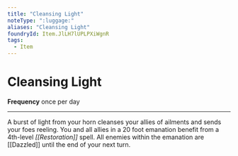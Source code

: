 ```yaml
---
title: "Cleansing Light"
noteType: ":luggage:"
aliases: "Cleansing Light"
foundryId: Item.JlLH7lUPLPXiWgnR
tags:
  - Item
---
```


# Cleansing Light

**Frequency** once per day

* * *

A burst of light from your horn cleanses your allies of ailments and sends your foes reeling. You and all allies in a 20 foot emanation benefit from a 4th-level _[[Restoration]]_ spell. All enemies within the emanation are [[Dazzled]] until the end of your next turn.
